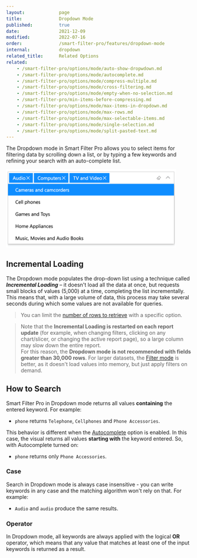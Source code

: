 ```yaml
---
layout:             page
title:              Dropdown Mode
published:          true
date:               2021-12-09
modified:           2022-07-16
order:              /smart-filter-pro/features/dropdown-mode
internal:           dropdown
related_title:      Related Options
related:
    - /smart-filter-pro/options/mode/auto-show-dropwdown.md
    - /smart-filter-pro/options/mode/autocomplete.md
    - /smart-filter-pro/options/mode/compress-multiple.md
    - /smart-filter-pro/options/mode/cross-filtering.md
    - /smart-filter-pro/options/mode/empty-when-no-selection.md
    - /smart-filter-pro/min-items-before-compressing.md
    - /smart-filter-pro/options/mode/max-items-in-dropdown.md
    - /smart-filter-pro/options/mode/max-rows.md
    - /smart-filter-pro/options/mode/max-selectable-items.md
    - /smart-filter-pro/options/mode/single-selection.md
    - /smart-filter-pro/options/mode/split-pasted-text.md
---
```

The Dropdown mode in Smart Filter Pro allows you to select items for filtering data by scrolling down a list, or by typing a few keywords and refining your search with an auto-complete list.

<img src="images/dropdown-mode.png" width="460" class="naked">
 
## Incremental Loading

The Dropdown mode populates the drop-down list using a technique called ***Incremental Loading*** – it doesn't load all the data at once, but requests small blocks of values (5,000) at a time, completing the list incrementally. This means that, with a large volume of data, this process may take several seconds during which some values are not available for queries.  

> You can limit the [number of rows to retrieve](../options/mode/max-rows.md) with a specific option.

> Note that the **Incremental Loading is restarted on each report update** (for example, when changing filters, clicking on any chart/slicer, or changing the active report page), so a large column may slow down the entire report.  
For this reason, the **Dropdown mode is not recommended with fields greater than 30,000 rows**. For larger datasets, the [Filter mode](filter.md) is better, as it doesn't load values into memory, but just apply filters on demand.


## How to Search

Smart Filter Pro in Dropdown mode returns all values **containing** the entered keyword. For example:
- `phone` returns `Telephone`, `Cellphones` and `Phone Accessories`. 

This behavior is different when the [Autocomplete](../options/mode/autocomplete.md) option is enabled. In this case, the visual returns all values **starting with** the keyword entered.  So, with Autocomplete turned on:
- `phone` returns only `Phone Accessories`.

### Case

Search in Dropdown mode is always case insensitive - you can write keywords in any case and the matching algorithm won't rely on that. For example: 
- `Audio` and `audio` produce the same results.

### Operator

In Dropdown mode, all keywords are always applied with the logical **OR** operator, which means that any value that matches at least one of the input keywords is returned as a result.